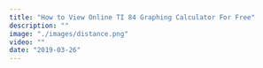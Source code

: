 ```yaml
---
title: "How to View Online TI 84 Graphing Calculator For Free"
description: ""
image: "./images/distance.png"
video: ""
date: "2019-03-26"
---
```


